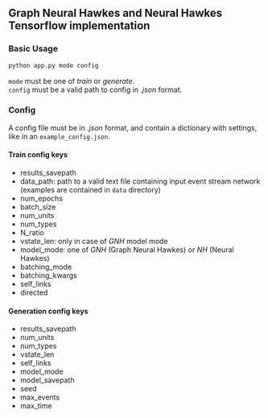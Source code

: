 ## Graph Neural Hawkes and Neural Hawkes Tensorflow implementation

### Basic Usage

```bash
python app.py mode config
```

`mode` must be one of *train* or *generate*.  
`config` must be a valid path to config in *.json* format.

### Config

A config file must be in *.json* format, and contain a dictionary with settings, like in an `example_config.json`.  

#### Train config keys

- results_savepath
- data_path: path to a valid text file containing input event stream network (examples are contained in `data` directory)
- num_epochs
- batch_size
- num_units
- num_types
- N_ratio
- vstate_len: only in case of *GNH* model mode
- model_mode: one of *GNH* (Graph Neural Hawkes) or *NH* (Neural Hawkes)
- batching_mode
- batching_kwargs
- self_links
- directed


#### Generation config keys

- results_savepath
- num_units
- num_types
- vstate_len
- self_links
- model_mode
- model_savepath
- seed
- max_events
- max_time
